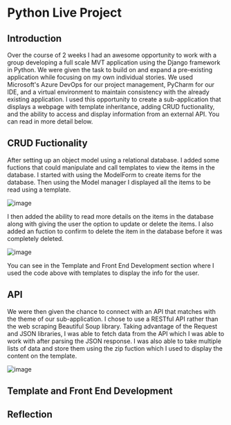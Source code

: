 # Python Live Project

## Introduction

  Over the course of 2 weeks I had an awesome opportunity to work with a group developing a full scale MVT application using the Django framework in Python. We were given the task to build on and expand a pre-existing application while focusing on my own individual stories. We used Microsoft's Azure DevOps for our project management, PyCharm for our IDE, and a virtual environment to maintain consistency with the already existing application. I used this opportunity to create a sub-application that displays a webpage with template inheritance, adding CRUD fuctionality, and the ability to access and display information from an external API. You can read in more detail below. 
  
## CRUD Fuctionality
  
  After setting up an object model using a relational database. I added some fuctions that could manipulate and call templates to view the items in the database. I started with using the ModelForm to create items for the database. Then using the Model manager I displayed all the items to be read using a template.

![image](https://user-images.githubusercontent.com/72226252/163694163-0d03f8a6-3188-49a8-904b-b9061c93f1b9.png)

  I then added the ability to read more details on the items in the database along with giving the user the option to update or delete the items. I also added an fuction to confirm to delete the item in the database before it was completely deleted. 

![image](https://user-images.githubusercontent.com/72226252/163694171-707ded97-45c7-418d-9f3b-b6fd18efbea0.png)

You can see in the Template and Front End Development section where I used the code above with templates to display the info for the user. 

## API 

 We were then given the chance to connect with an API that matches with the theme of our sub-application. I chose to use a RESTful API rather than the web scraping Beautiful Soup library. Taking advantage of the Request and JSON libraries, I was able to fetch data from the API which I was able to work with after parsing the JSON response. I was also able to take multiple lists of data and store them using the zip fuction which I used to display the content on the template. 
 
![image](https://user-images.githubusercontent.com/72226252/163694200-865d2232-9c07-4710-896d-4444c7a2ea14.png)

## Template and Front End Development


## Reflection
